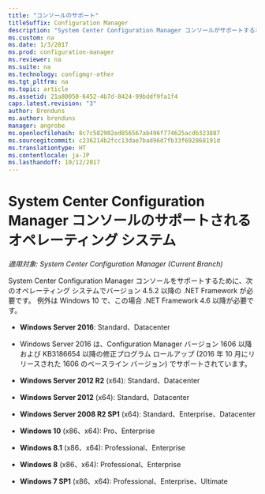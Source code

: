 ```yaml
---
title: "コンソールのサポート"
titleSuffix: Configuration Manager
description: "System Center Configuration Manager コンソールがサポートするオペレーティング システムについて説明します。"
ms.custom: na
ms.date: 1/3/2017
ms.prod: configuration-manager
ms.reviewer: na
ms.suite: na
ms.technology: configmgr-other
ms.tgt_pltfrm: na
ms.topic: article
ms.assetid: 21a80050-6452-4b7d-8424-99bddf9fa1f4
caps.latest.revision: "3"
author: Brenduns
ms.author: brenduns
manager: angrobe
ms.openlocfilehash: 8c7c582902ed856567ab496f774625acdb323887
ms.sourcegitcommit: c236214b2fcc13dae7bad96d7fb33f692868191d
ms.translationtype: HT
ms.contentlocale: ja-JP
ms.lasthandoff: 10/12/2017
---
```

# <a name="supported-operating-systems-for-system-center-configuration-manager-consoles"></a>System Center Configuration Manager コンソールのサポートされるオペレーティング システム

*適用対象: System Center Configuration Manager (Current Branch)*


 System Center Configuration Manager コンソールをサポートするために、次のオペレーティング システムでバージョン 4.5.2 以降の .NET Framework が必要です。 例外は Windows 10 で、この場合 .NET Framework 4.6 以降が必要です。  

-   **Windows Server 2016**: Standard、Datacenter  
  - Windows Server 2016 は、Configuration Manager バージョン 1606 以降および KB3186654 以降の修正プログラム ロールアップ (2016 年 10 月にリリースされた 1606 のベースライン バージョン) でサポートされています。  


-   **Windows Server 2012 R2** (x64): Standard、Datacenter  

-   **Windows Server 2012** (x64): Standard、Datacenter  

-   **Windows Server 2008 R2 SP1** (x64): Standard、Enterprise、Datacenter  

-   **Windows 10** (x86、x64): Pro、Enterprise  

-   **Windows 8.1** (x86、x64): Professional、Enterprise  

-   **Windows 8** (x86、x64): Professional、Enterprise  

-   **Windows 7 SP1** (x86、x64): Professional、Enterprise、Ultimate  
